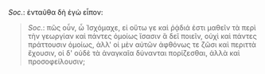 

*Soc.*: ἐνταῦθα δὴ ἐγὼ εἶπον:



>  *Soc.*: πῶς οὖν, ὦ Ἰσχόμαχε, εἰ οὕτω γε καὶ ῥᾴδιά ἐστι μαθεῖν τὰ περὶ τὴν γεωργίαν καὶ πάντες ὁμοίως ἴσασιν ἃ δεῖ ποιεῖν, οὐχὶ καὶ πάντες πράττουσιν ὁμοίως, ἀλλ' οἱ μὲν αὐτῶν ἀφθόνως τε ζῶσι καὶ περιττὰ ἔχουσιν, οἱ δ' οὐδὲ τὰ ἀναγκαῖα δύνανται πορίζεσθαι, ἀλλὰ καὶ προσοφείλουσιν;